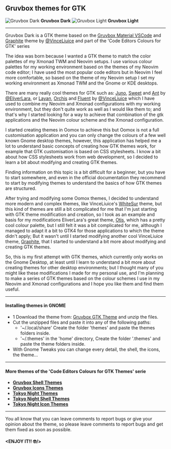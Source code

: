 ## Gruvbox themes for GTK

![Gruvbox Dark](https://github.com/Fausto-Korpsvart/Gruvbox-GTK-Theme/blob/master/screenshoots/gruvbox_dark.png)
**Gruvbox Dark**
![Gruvbox Light](https://github.com/Fausto-Korpsvart/Gruvbox-GTK-Theme/blob/master/screenshoots/gruvbox-light.png)
**Gruvbox Light**

---

Gruvbox Dark is a GTK theme based on the [Gruvbox Material VSCode](https://github.com/sainnhe/gruvbox-material-vscod) and [Graphite](https://www.pling.com/p/1598493) theme by [@VinceLiuice](https://www.pling.com/u/vinceliuice) and part of the 'Code Editors Colours for GTK' series

The idea was born because I wanted a GTK theme to match the color palettes of my Xmonad TWM and Neovim setups. I use various colour palettes for my working environment based on the themes of my Neovim code editor; I have used the most popular code editors but in Neovim I feel more comfortable, so based on the theme of my Neovim setup I set my working environment as Xmonad TWM and the Gnome or KDE desktops.

There are many really cool themes for GTK such as:  [Juno](https://www.pling.com/p/1280977), [Sweet](https://www.pling.com/p/1253385) and [Ant](https://www.pling.com/p/1099856) by [@EliverLara](https://www.pling.com/u/eliverlara), or [Layan](https://www.pling.com/p/1309214), [Orchis](https://www.pling.com/p/1357889) and [Fluent](https://www.pling.com/p/1477941) by [@VinceLiuice](https://www.pling.com/u/vinceliuice) which I have used to combine my Neovim and Xmonad configurations with my working environment, but they don't quite work as well as I would like them to; and that's why I started looking for a way to achieve that combination of the gtk applications and the Neovim colour scheme and the Xmonad configuration.

I started creating themes in Oomox to achieve this but Oomox is not a full customisation application and you can only change the colours of a few well known Gnome desktop themes, however, this application has helped me a lot to understand basic concepts of creating how GTK themes work, for example that GTK customisation is based on CSS stylesheets.
I know a bit about how CSS stylesheets work from web development, so I decided to learn a bit about modifying and creating GTK themes.

Finding information on this topic is a bit difficult for a beginner, but you have to start somewhere, and even in the official documentation they recommend to start by modifying themes to understand the basics of how GTK themes are structured.

After trying and modifying some Oomox themes, I decided to understand more modern and complex themes, like VinceLiuice's [WhiteSur](https://www.pling.com/p/1403328) theme, but this kind of themes are still a bit complicated for me that I'm just starting with GTK theme modification and creation, so I took as an example and basis for my modifications EliverLara's great theme, [Otis](https://www.pling.com/p/1619506), which has a pretty cool colour palette, but I still felt it was a bit complicated for me, although I managed to adapt it a bit to GTK4 for those applications to which the theme didn't apply; But it wasn't until I started modifying another cool VinceLiuice theme, [Graphite](https://www.pling.com/p/1598493), that I started to understand a bit more about modifying and creating GTK themes.

So, this is my first attempt with GTK themes, which currently only works on the Gnome Desktop, at least until I learn to understand a bit more about creating themes for other desktop environments; but I thought many of you might like these modifications I made for my personal use, and I'm planning to make a series of GTK themes based on the colour schemes I use in my Neovim and Xmonad configurations and I hope you like them and find them useful.

---

#### Installing themes in GNOME

- 1 Download the theme from: [Gruvbox GTK Theme](https://) and unzip the files.
- Cut the unzipped files and paste it into any of the following paths:
  - '~/.local/share' Create the folder 'themes' and paste the themes folders inside.
  - '~/.themes' in the 'home' directory, Create the folder '.themes' and paste the theme folders inside.
- With Gnome Tweaks you can change every detail, the shell, the icons, the theme...

---

#### More themes of the 'Code Editors Colours for GTK Themes' serie

- [**Gruvbox Shell Themes**](https://www.pling.com/p/1681451/) <br>
- [**Gruvbox Icons Themes**](https://www.pling.com/p/1681460/) <br>
- [**Tokyo Night Themes**](https://www.pling.com/p/1681315/) <br>
- [**Tokyo Night Shell Themes**](https://www.pling.com/p/1681470/) <br>
- [**Tokyo Night Icon Themes**](https://www.pling.com/p/1681475/) <br>

---

You all know that you can leave comments to report bugs or give your opinion about the theme, so please leave comments to report bugs and get them fixed as soon as possible.

#### **<ENJOY IT!! :nerd_face:/>**
